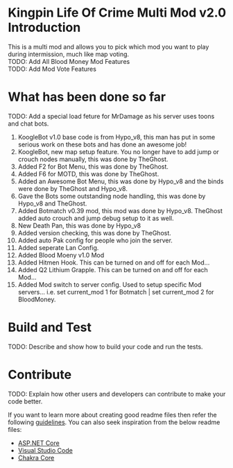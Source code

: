 # Kingpin Life Of Crime Multi Mod v2.0 Introduction 
This is a multi mod and allows you to pick which mod you want to play during intermission, much like map voting.<br>
TODO: Add All Blood Money Mod Features<br>
TODO: Add Mod Vote Features<br> 

# What has been done so far
TODO: Add a special load feture for MrDamage as his server uses toons and chat bots. 
1.	KoogleBot v1.0 base code is from Hypo_v8, this man has put in some serious work on these bots and has done an awesome job!
2.	KoogleBot, new map setup feature. You no longer have to add jump or crouch nodes manually, this was done by TheGhost. 
3.	Added F2 for Bot Menu, this was done by TheGhost.
4.	Added F6 for MOTD, this was done by TheGhost.
5.	Added an Awesome Bot Menu, this was done by Hypo_v8 and the binds were done by TheGhost and Hypo_v8.
6.	Gave the Bots some outstanding node handling, this was done by Hypo_v8 and TheGhost.
7.	Added Botmatch v0.39 mod, this mod was done by Hypo_v8. TheGhost added auto crouch and jump debug setup to it as well.
8.	New Death Pan, this was done by Hypo_v8
9.	Added version checking, this was done by TheGhost.
10.	Added auto Pak config for people who join the server.
11.	Added seperate Lan Config.
12.	Added Blood Moeny v1.0 Mod
13.	Added Hitmen Hook. This can be turned on and off for each Mod...
14.	Added Q2 Lithium Grapple. This can be turned on and off for each Mod... 
15.	Added Mod switch to server config. Used to setup specific Mod servers... i.e. set current_mod 1 for Botmatch | set current_mod 2 for BloodMoney.  

# Build and Test
TODO: Describe and show how to build your code and run the tests. 

# Contribute
TODO: Explain how other users and developers can contribute to make your code better. 

If you want to learn more about creating good readme files then refer the following [guidelines](https://docs.microsoft.com/en-us/azure/devops/repos/git/create-a-readme?view=azure-devops). You can also seek inspiration from the below readme files:
- [ASP.NET Core](https://github.com/aspnet/Home)
- [Visual Studio Code](https://github.com/Microsoft/vscode)
- [Chakra Core](https://github.com/Microsoft/ChakraCore)
